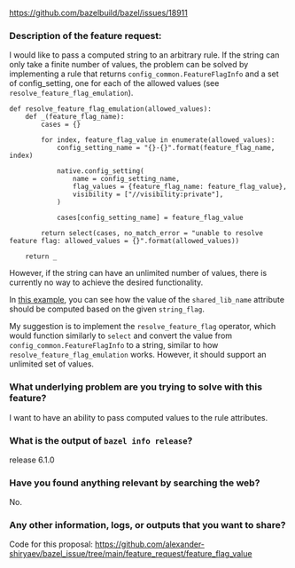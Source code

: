 https://github.com/bazelbuild/bazel/issues/18911

### Description of the feature request:

I would like to pass a computed string to an arbitrary rule. If the string can only take a finite number of values,
the problem can be solved by implementing a rule that returns `config_common.FeatureFlagInfo` and a set of config_setting,
one for each of the allowed values (see `resolve_feature_flag_emulation`).
```
def resolve_feature_flag_emulation(allowed_values):
    def _(feature_flag_name):
        cases = {}

        for index, feature_flag_value in enumerate(allowed_values):
            config_setting_name = "{}-{}".format(feature_flag_name, index)

            native.config_setting(
                name = config_setting_name,
                flag_values = {feature_flag_name: feature_flag_value},
                visibility = ["//visibility:private"],
            )

            cases[config_setting_name] = feature_flag_value

        return select(cases, no_match_error = "unable to resolve feature flag: allowed_values = {}".format(allowed_values))

    return _
```

However, if the string can have an unlimited number of values, there is currently no way to achieve the desired functionality.

In [this example](https://github.com/alexander-shiryaev/bazel_issue/blob/main/feature_request/feature_flag_value/BUILD.bazel),
you can see how the value of the `shared_lib_name` attribute should be computed based on the given `string_flag`.

My suggestion is to implement the `resolve_feature_flag` operator, which would function similarly to `select` and
convert the value from `config_common.FeatureFlagInfo` to a string, similar to how `resolve_feature_flag_emulation` works.
However, it should support an unlimited set of values.


### What underlying problem are you trying to solve with this feature?

I want to have an ability to pass computed values to the rule attributes.


### What is the output of `bazel info release`?

release 6.1.0


### Have you found anything relevant by searching the web?

No.


### Any other information, logs, or outputs that you want to share?

Code for this proposal: https://github.com/alexander-shiryaev/bazel_issue/tree/main/feature_request/feature_flag_value
